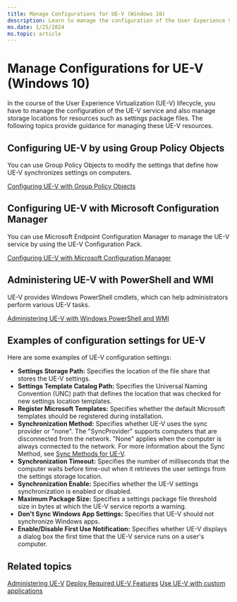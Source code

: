 ```yaml
---
title: Manage Configurations for UE-V (Windows 10)
description: Learn to manage the configuration of the User Experience Virtualization (UE-V) service and also learn to manage storage locations for UE-V resources.
ms.date: 1/25/2024
ms.topic: article
---
```


# Manage Configurations for UE-V (Windows 10)

In the course of the User Experience Virtualization (UE-V) lifecycle, you have to manage the configuration of the UE-V service and also manage storage locations for resources such as settings package files. The following topics provide guidance for managing these UE-V resources.

## Configuring UE-V by using Group Policy Objects

You can use Group Policy Objects to modify the settings that define how UE-V synchronizes settings on computers.

[Configuring UE-V with Group Policy Objects](uev-configuring-uev-with-group-policy-objects.md)

## Configuring UE-V with Microsoft Configuration Manager

You can use Microsoft Endpoint Configuration Manager to manage the UE-V service by using the UE-V Configuration Pack.

[Configuring UE-V with Microsoft Configuration Manager](uev-configuring-uev-with-system-center-configuration-manager.md)

## Administering UE-V with PowerShell and WMI

UE-V provides Windows PowerShell cmdlets, which can help administrators perform various UE-V tasks.

[Administering UE-V with Windows PowerShell and WMI](uev-administering-uev-with-windows-powershell-and-wmi.md)

## Examples of configuration settings for UE-V

Here are some examples of UE-V configuration settings:

- **Settings Storage Path:** Specifies the location of the file share that stores the UE-V settings.
- **Settings Template Catalog Path:** Specifies the Universal Naming Convention (UNC) path that defines the location that was checked for new settings location templates.
- **Register Microsoft Templates:** Specifies whether the default Microsoft templates should be registered during installation.
- **Synchronization Method:** Specifies whether UE-V uses the sync provider or "none". The "SyncProvider" supports computers that are disconnected from the network. "None" applies when the computer is always connected to the network. For more information about the Sync Method, see [Sync Methods for UE-V](uev-sync-methods.md).
- **Synchronization Timeout:** Specifies the number of milliseconds that the computer waits before time-out when it retrieves the user settings from the settings storage location.
- **Synchronization Enable:** Specifies whether the UE-V settings synchronization is enabled or disabled.
- **Maximum Package Size:** Specifies a settings package file threshold size in bytes at which the UE-V service reports a warning.
- **Don't Sync Windows App Settings:** Specifies that UE-V should not synchronize Windows apps.
- **Enable/Disable First Use Notification:** Specifies whether UE-V displays a dialog box the first time that the UE-V service runs on a user's computer.

## Related topics

[Administering UE-V](uev-administering-uev.md)
[Deploy Required UE-V Features](uev-deploy-required-features.md)
[Use UE-V with custom applications](uev-deploy-uev-for-custom-applications.md)

